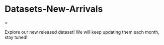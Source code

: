 # Datasets-New-Arrivals
=

Explore our new released dataset! We will keep updating them each month, stay tuned!

